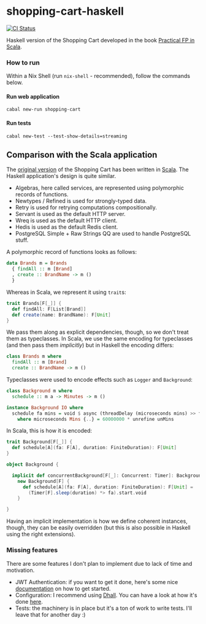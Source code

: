 shopping-cart-haskell
=====================

[![CI Status](https://github.com/gvolpe/shopping-cart-haskell/workflows/Haskell%20CI/badge.svg)](https://github.com/gvolpe/shopping-cart-haskell/actions)

Haskell version of the Shopping Cart developed in the book [Practical FP in Scala](https://leanpub.com/pfp-scala).

### How to run

Within a Nix Shell (run `nix-shell` - recommended), follow the commands below.

#### Run web application

```
cabal new-run shopping-cart
```

#### Run tests

```
cabal new-test --test-show-details=streaming
```

## Comparison with the Scala application

The [original version](https://github.com/gvolpe/pfps-shopping-cart) of the Shopping Cart has been written in [Scala](https://www.scala-lang.org/). The Haskell application's design is quite similar.

- Algebras, here called services, are represented using polymorphic records of functions.
- Newtypes / Refined is used for strongly-typed data.
- Retry is used for retrying computations compositionally.
- Servant is used as the default HTTP server.
- Wreq is used as the default HTTP client.
- Hedis is used as the default Redis client.
- PostgreSQL Simple + Raw Strings QQ are used to handle PostgreSQL stuff.

A polymorphic record of functions looks as follows:

```haskell
data Brands m = Brands
  { findAll :: m [Brand]
  , create :: BrandName -> m ()
  }
```

Whereas in Scala, we represent it using `trait`s:

```scala
trait Brands[F[_]] {
  def findAll: F[List[Brand]]
  def create(name: BrandName): F[Unit]
}
```

We pass them along as explicit dependencies, though, so we don't treat them as typeclasses. In Scala, we use the same encoding for typeclasses (and then pass them *implicitly*) but in Haskell the encoding differs:

```haskell
class Brands m where
  findAll :: m [Brand]
  create :: BrandName -> m ()
```

Typeclasses were used to encode effects such as `Logger` and `Background`:

```haskell
class Background m where
  schedule :: m a -> Minutes -> m ()

instance Background IO where
  schedule fa mins = void $ async (threadDelay (microseconds mins) >> fa)
    where microseconds Mins {..} = 60000000 * unrefine unMins
```

In Scala, this is how it is encoded:

```scala
trait Background[F[_]] {
  def schedule[A](fa: F[A], duration: FiniteDuration): F[Unit]
}

object Background {

  implicit def concurrentBackground[F[_]: Concurrent: Timer]: Background[F] =
    new Background[F] {
      def schedule[A](fa: F[A], duration: FiniteDuration): F[Unit] =
        (Timer[F].sleep(duration) *> fa).start.void
    }

}
```

Having an implicit implementation is how we define coherent instances, though, they can be easily overridden (but this is also possible in Haskell using the right extensions).

### Missing features

There are some features I don't plan to implement due to lack of time and motivation.

- JWT Authentication: if you want to get it done, here's some nice [documentation](https://docs.servant.dev/en/stable/cookbook/jwt-and-basic-auth/JWTAndBasicAuth.html) on how to get started.
- Configuration: I recommend using [Dhall](https://dhall-lang.org/). You can have a look at how it's done [here](https://github.com/gvolpe/musikell).
- Tests: the machinery is in place but it's a ton of work to write tests. I'll leave that for another day :)
